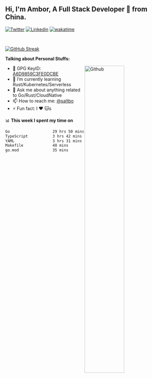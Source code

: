 ## Hi, I'm Ambor, A Full Stack Developer 🚀 from China.

[![Twitter](https://img.shields.io/badge/-saltbo-1ca0f1?style=flat&logo=twitter&logoColor=white)](https://twitter.com/rdsaltbo)
[![Linkedin](https://img.shields.io/badge/-saltbo-blue?style=flat&logo=Linkedin&logoColor=white)](https://www.linkedin.com/in/saltbo/)
[![wakatime](https://wakatime.com/badge/user/f82b1c77-faab-48cd-aef5-a12c0aff104b.svg)](https://wakatime.com/@f82b1c77-faab-48cd-aef5-a12c0aff104b)

&nbsp;  

[![GitHub Streak](http://github-readme-streak-stats.herokuapp.com?user=saltbo&hide_border=true&date_format=M%20j%5B%2C%20Y%5D)](https://git.io/streak-stats)

**Talking about Personal Stuffs:**
<!-- Any image aligned to the right. Beware the width  -->
<img width="50%" align="right" alt="Github" src="https://raw.githubusercontent.com/saltbo/saltbo/master/images/git-header.svg" />

- 🤘 GPG KeyID: [A6D9859C3FE0DCBE](https://saltbo.cn/pgp_keys.asc)
- 🌱 I’m currently learning Rust/Kubernetes/Serverless
- 💬 Ask me about anything related to Go/Rust/CloudNative
- 📫 How to reach me: [@saltbo](https://t.me/saltbo)
- ⚡ Fun fact: I :heart: :cat:s


📊 **This week I spent my time on**
<!--START_SECTION:waka-->

```txt
Go                   29 hrs 50 mins  ██████████████████▒░░░░░░   73.46 %
TypeScript           3 hrs 42 mins   ██▒░░░░░░░░░░░░░░░░░░░░░░   09.13 %
YAML                 3 hrs 31 mins   ██▒░░░░░░░░░░░░░░░░░░░░░░   08.68 %
Makefile             48 mins         ▒░░░░░░░░░░░░░░░░░░░░░░░░   01.98 %
go.mod               35 mins         ▒░░░░░░░░░░░░░░░░░░░░░░░░   01.44 %
```

<!--END_SECTION:waka-->

